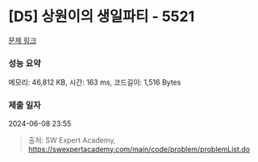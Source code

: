 # [D5] 상원이의 생일파티 - 5521 

[문제 링크](https://swexpertacademy.com/main/code/problem/problemDetail.do?contestProbId=AWWO3kT6F2oDFAV4) 

### 성능 요약

메모리: 46,812 KB, 시간: 163 ms, 코드길이: 1,516 Bytes

### 제출 일자

2024-06-08 23:55



> 출처: SW Expert Academy, https://swexpertacademy.com/main/code/problem/problemList.do